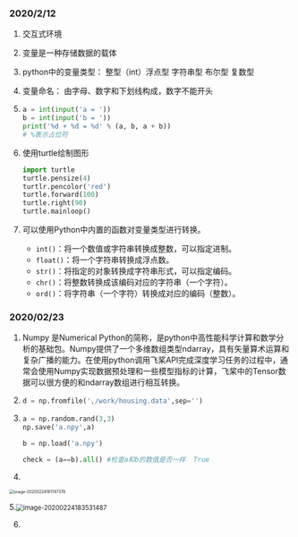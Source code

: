 ### 2020/2/12

1. 交互式环境

2. 变量是一种存储数据的载体

3. python中的变量类型： 整型（int）浮点型  字符串型   布尔型  复数型

4. 变量命名： 由字母、数字和下划线构成，数字不能开头

5. ```python
   a = int(input('a = '))
   b = int(input('b = '))
   print('%d + %d = %d' % (a, b, a + b))
   # %表示占位符
   ```

6. 使用turtle绘制图形

   ```python
   import turtle
   turtle.pensize(4)
   turtlr.pencolor('red')
   turtle.forward(100)
   turtle.right(90)
   turtle.mainloop()
   ```

7. 可以使用Python中内置的函数对变量类型进行转换。

   - `int()`：将一个数值或字符串转换成整数，可以指定进制。
   - `float()`：将一个字符串转换成浮点数。
   - `str()`：将指定的对象转换成字符串形式，可以指定编码。
   - `chr()`：将整数转换成该编码对应的字符串（一个字符）。
   - `ord()`：将字符串（一个字符）转换成对应的编码（整数）。


 

### 2020/02/23

1. Numpy 是Numerical Python的简称，是python中高性能科学计算和数学分析的基础包。Numpy提供了一个多维数组类型ndarray，具有矢量算术运算和复杂广播的能力。在使用python调用飞桨API完成深度学习任务的过程中，通常会使用Numpy实现数据预处理和一些模型指标的计算，飞桨中的Tensor数据可以很方便的和ndarray数组进行相互转换。

2. ~~~ python
   d = np.fromfile(',/work/housing.data',sep='')
   ~~~

3. ~~~python
   a = np.random.rand(3,3)
   np.save('a.npy',a)
   
   b = np.load('a.npy')
   
   check = (a==b).all() #检查a和b的数值是否一样  True
   ~~~

4. 

<img src="C:\Users\13416\AppData\Roaming\Typora\typora-user-images\image-20200224181747378.png" alt="image-20200224181747378" style="zoom:50%;" />



5.<img src="C:\Users\13416\AppData\Roaming\Typora\typora-user-images\image-20200224183531487.png" alt="image-20200224183531487" style="zoom:80%;" />

6.

























